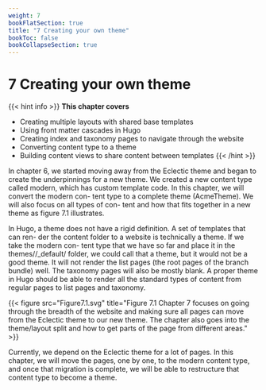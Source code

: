 ```yaml
---
weight: 7
bookFlatSection: true
title: "7 Creating your own theme"
bookToc: false
bookCollapseSection: true
---
```


# 7 Creating your own theme

{{< hint info >}}
**This chapter covers**
- Creating multiple layouts with shared base templates
- Using front matter cascades in Hugo
- Creating index and taxonomy pages to navigate through the website
- Converting content type to a theme
- Building content views to share content between templates
{{< /hint >}}

In chapter 6, we started moving away from the Eclectic theme and began to create the underpinnings for a new theme. We created a new content type called modern, which has custom template code. In this chapter, we will convert the modern con- tent type to a complete theme (AcmeTheme). We will also focus on all types of con- tent and how that fits together in a new theme as figure 7.1 illustrates.

In Hugo, a theme does not have a rigid definition. A set of templates that can ren- der the content folder to a website is technically a theme. If we take the modern con- tent type that we have so far and place it in the themes/<theme name>/_default/ folder, we could call that a theme, but it would not be a good theme. It will not render the list pages (the root pages of the branch bundle) well. The taxonomy pages will also be mostly blank. A proper theme in Hugo should be able to render all the standard types of content from regular pages to list pages and taxonomy.

{{< figure src="Figure7.1.svg" title="Figure 7.1 Chapter 7 focuses on going through the breadth of the website and making sure all pages can move from the Eclectic theme to our new theme. The chapter also goes into the theme/layout split and how to get parts of the page from different areas." >}}

Currently, we depend on the Eclectic theme for a lot of pages. In this chapter, we will move the pages, one by one, to the modern content type, and once that migration is complete, we will be able to restructure that content type to become a theme.